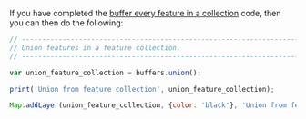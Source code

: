 If you have completed the [buffer every feature in a collection](../../code/fc/map_buffer.md) code, then you can then do the following:

``` js
// ----------------------------------------------------------------------------
// Union features in a feature collection.    
// ----------------------------------------------------------------------------

var union_feature_collection = buffers.union();

print('Union from feature collection', union_feature_collection);

Map.addLayer(union_feature_collection, {color: 'black'}, 'Union from feature collection',0);


```
